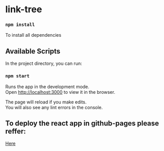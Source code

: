# link-tree

### `npm install`
To install all dependencies

## Available Scripts

In the project directory, you can run:

### `npm start`

Runs the app in the development mode.\
Open [http://localhost:3000](http://localhost:3000) to view it in the browser.

The page will reload if you make edits.\
You will also see any lint errors in the console.


## To deploy the react app in github-pages please reffer:
[Here](https://youtu.be/Q9n2mLqXFpU)
